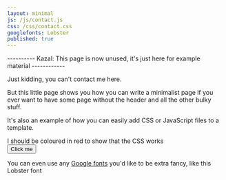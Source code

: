 ```yaml
---
layout: minimal
js: /js/contact.js
css: /css/contact.css
googlefonts: Lobster
published: true
---
```


---------- Kazal: This page is now unused, it's just here for example material ------------

Just kidding, you can't contact me here.

But this little page shows you how you can write a minimalist page if you ever want to have some page without the header and all the other bulky stuff.

It's also an example of how you can easily add CSS or JavaScript files to a template.

<div id="contact-div">I should be coloured in red to show that the CSS works</div>

<button type="button" class="btn btn-default" id="contact-btn">
  Click me
</button>

<p id="googlefont-test">You can even use any <a href="http://www.google.com/fonts/">Google fonts</a> you'd like to be extra fancy, like this Lobster font</p>
